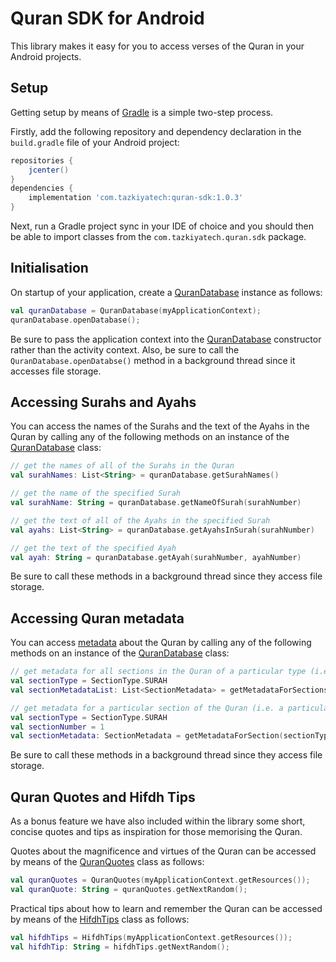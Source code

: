 # Quran SDK for Android

This library makes it easy for you to access verses of the Quran in your Android projects.

## Setup

Getting setup by means of [Gradle](https://gradle.org/) is a simple two-step process.

Firstly, add the following repository and dependency declaration in the `build.gradle` file of your Android project:

```groovy
repositories {
    jcenter()
}
dependencies {
    implementation 'com.tazkiyatech:quran-sdk:1.0.3'
}
```

Next, run a Gradle project sync in your IDE of choice and you should then be able to import classes from the `com.tazkiyatech.quran.sdk` package.

## Initialisation

On startup of your application, create a [QuranDatabase](src/main/java/com/tazkiyatech/quran/sdk/database/QuranDatabase.kt) instance as follows:

```kotlin
val quranDatabase = QuranDatabase(myApplicationContext);
quranDatabase.openDatabase();
```

Be sure to pass the application context into the [QuranDatabase](src/main/java/com/tazkiyatech/quran/sdk/database/QuranDatabase.kt) constructor rather than the activity context. Also, be sure to call the `QuranDatabase.openDatabse()` method in a background thread since it accesses file storage.

## Accessing Surahs and Ayahs

You can access the names of the Surahs and the text of the Ayahs in the Quran by calling any of the following methods on an instance of the [QuranDatabase](src/main/java/com/tazkiyatech/quran/sdk/database/QuranDatabase.kt) class:

```kotlin
// get the names of all of the Surahs in the Quran
val surahNames: List<String> = quranDatabase.getSurahNames()

// get the name of the specified Surah
val surahName: String = quranDatabase.getNameOfSurah(surahNumber)

// get the text of all of the Ayahs in the specified Surah
val ayahs: List<String> = quranDatabase.getAyahsInSurah(surahNumber)

// get the text of the specified Ayah
val ayah: String = quranDatabase.getAyah(surahNumber, ayahNumber)
```

Be sure to call these methods in a background thread since they access file storage.

## Accessing Quran metadata

You can access [metadata](src/main/java/com/tazkiyatech/quran/sdk/model/SectionMetadata.kt) about the Quran by calling any of the following methods on an instance of the [QuranDatabase](src/main/java/com/tazkiyatech/quran/sdk/database/QuranDatabase.kt) class:

```kotlin
// get metadata for all sections in the Quran of a particular type (i.e. for all Surahs, Juzs, Juz-Quarters, Hizbs or Hizb-Quarters)
val sectionType = SectionType.SURAH
val sectionMetadataList: List<SectionMetadata> = getMetadataForSectionsOfType(sectionType)

// get metadata for a particular section of the Quran (i.e. a particular Surah, Juz, Juz-Quarter, Hizb or Hizb-Quarter)
val sectionType = SectionType.SURAH
val sectionNumber = 1
val sectionMetadata: SectionMetadata = getMetadataForSection(sectionType, sectionNumber)
```

Be sure to call these methods in a background thread since they access file storage.

## Quran Quotes and Hifdh Tips

As a bonus feature we have also included within the library some short, concise quotes and tips as inspiration for those memorising the Quran.

Quotes about the magnificence and virtues of the Quran can be accessed by means of the [QuranQuotes](src/main/java/com/tazkiyatech/quran/sdk/database/QuranQuotes.kt) class as follows:

```kotlin
val quranQuotes = QuranQuotes(myApplicationContext.getResources());
val quranQuote: String = quranQuotes.getNextRandom();
```

Practical tips about how to learn and remember the Quran can be accessed by means of the [HifdhTips](src/main/java/com/tazkiyatech/quran/sdk/database/HifdhTips.kt) class as follows:

```kotlin
val hifdhTips = HifdhTips(myApplicationContext.getResources());
val hifdhTip: String = hifdhTips.getNextRandom();
```
